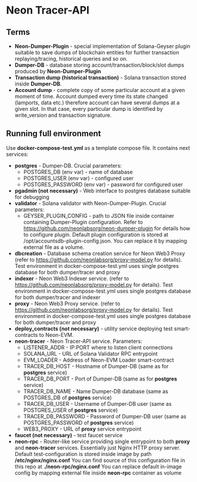 # Neon Tracer-API

## Terms

- **Neon-Dumper-Plugin** - special implementation of Solana-Geyser plugin suitable to save dumps of blockchain entities
  for further transaction replaying/tracing, historical queries and so on.
- **Dumper-DB** - database storing account/transaction/block/slot dumps produced by **Neon-Dumper-Plugin**
- **Transaction dump (historical transaction)** - Solana transaction stored inside **Dumper-DB**.
- **Account dump** - complete copy of some particular account at a given moment of time. Account dumped every time its
  state changed (lamports, data etc.) therefore account can have several dumps at a given slot. In that case, every
  particular dump is identified by write_version and transaction signature.

## Running full environment

Use **docker-compose-test.yml** as a template compose file. It contains next services:
- **postgres** - Dumper-DB. Crucial parameters:
  - POSTGRES_DB (env var) - name of database
  - POSTGRES_USER (env var) - configured user
  - POSTGRES_PASSWORD (env var) - password for configured user
- **pgadmin (not necessary)** - Web interface to postgres database suitable for debugging
- **validator** - Solana validator with Neon-Dumper-Plugin. Crucial parameters:
  - GEYSER_PLUGIN_CONFIG - path to JSON file inside container containing Dumper-Plugin configuration. Refer to 
  https://github.com/neonlabsorg/neon-dumper-plugin for details how to configure plugin. Default plugin configuration is
  stored at /opt/accountsdb-plugin-config.json. You can replace it by mapping external file as a volume.
- **dbcreation** - Database schema creation service for Neon Web3 Proxy 
(refer to https://github.com/neonlabsorg/proxy-model.py for details). Test environment in docker-compose-test.yml uses 
single postgres database for both dumper/tracer and proxy
- **indexer** - Neon Web3 Indexer service. (refer to https://github.com/neonlabsorg/proxy-model.py for details). 
Test environment in docker-compose-test.yml uses single postgres database for both dumper/tracer and indexer
- **proxy** - Neon Web3 Proxy service. (refer to https://github.com/neonlabsorg/proxy-model.py for details).
  Test environment in docker-compose-test.yml uses single postgres database for both dumper/tracer and proxy
- **deploy_contracts (not necessary)** - utility service deploying test smart-contracts to Neon-EVM.
- **neon-tracer** - Neon Tracer-API service. Parameters:
  - LISTENER_ADDR - IP:PORT where to listen client connections
  - SOLANA_URL - URL of Solana Validator RPC entrypoint
  - EVM_LOADER - Address of Neon-EVM Loader smart-contract 
  - TRACER_DB_HOST - Hostname of Dumper-DB (same as for **postgres** service)
  - TRACER_DB_PORT - Port of Dumper-DB (same as for **postgres** service)
  - TRACER_DB_NAME - Name Dumper-DB database (same as POSTGRES_DB of **postgres** service)
  - TRACER_DB_USER - Username of Dumper-DB user (same as POSTGRES_USER of **postgres** service)
  - TRACER_DB_PASSWORD - Password of Dumper-DB user (same as POSTGRES_PASSWORD of **postgres** service)
  - WEB3_PROXY - URL of **proxy** service entrypoint
- **faucet (not necessary)** - test faucet service
- **neon-rpc** - Router-like service providing single entrypoint to both **proxy** and **neon-tracer** services. 
Essentially just Nginx HTTP proxy server. Default test-configuration is stored inside image by path **/etc/nginx/nginx.conf**
You can find source of this configuration file in this repo at **./neon-rpc/nginx.conf** You can replace default in-image 
config by mapping external file inside **neon-rpc** container as volume
